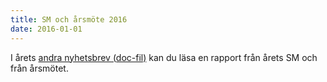 ```yaml
---
title: SM och årsmöte 2016
date: 2016-01-01
---
```


I årets [andra nyhetsbrev (doc-fil)](/file/nyhetsbrev/2_2016_nyhetsbrev_sssf.doc) kan du läsa en rapport från årets SM och från årsmötet.